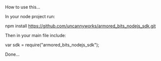 How to use this...

In your node project run:

npm install https://github.com/uncannyworks/armored_bits_nodejs_sdk.git

Then in your main file include:

var sdk = require("armored_bits_nodejs_sdk");

Done...
